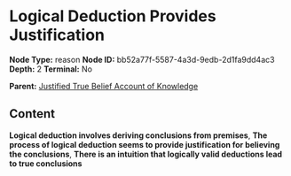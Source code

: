 # Logical Deduction Provides Justification

**Node Type:** reason
**Node ID:** bb52a77f-5587-4a3d-9edb-2d1fa9dd4ac3
**Depth:** 2
**Terminal:** No

**Parent:** [Justified True Belief Account of Knowledge](justified-true-belief-account-of-knowledge.md)

## Content

**Logical deduction involves deriving conclusions from premises**, **The process of logical deduction seems to provide justification for believing the conclusions**, **There is an intuition that logically valid deductions lead to true conclusions**
